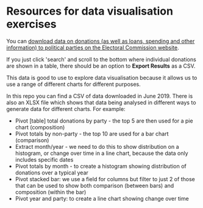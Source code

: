 # Resources for data visualisation exercises

You can [download data on donations (as well as loans, spending and other information) to political parties on the Electoral Commission website](http://search.electoralcommission.org.uk).

If you just click 'search' and scroll to the bottom where individual donations are shown in a table, there should be an option to **Export Results** as a CSV.

This data is good to use to explore data visualisation because it allows us to use a range of different charts for different purposes.

In this repo you can find a CSV of data downloaded in June 2019. There is also an XLSX file which shows that data being analysed in different ways to generate data for different charts. For example:

* Pivot [table] total donations by party - the top 5 are then used for a pie chart (composition)
* Pivot totals by non-party - the top 10 are used for a bar chart (comparison)
* Extract month/year - we need to do this to show distribution on a histogram, or change over time in a line chart, because the data only includes specific dates
* Pivot totals by month - to create a histogram showing distribution of donations over a typical year
* Pivot stacked bar: we use a field for columns but filter to just 2 of those that can be used to show both comparison (between bars) and composition (within the bar)
* Pivot year and party: to create a line chart showing change over time
